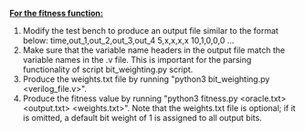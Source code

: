 <ins><b>For the fitness function:</b></ins>
1. Modify the test bench to produce an output file similar to the format below:
    time,out_1,out_2,out_3,out_4
    5,x,x,x,x
    10,1,0,0,0
    ...
2. Make sure that the variable name headers in the output file match the variable names in the .v file. This is important for the parsing functionality of script bit_weighting.py script.
3. Produce the weights.txt file by running "python3 bit_weighting.py <verilog_file.v>".
4. Produce the fitness value by running "python3 fitness.py <oracle.txt> <output.txt> <weights.txt>". Note that the weights.txt file is optional; if it is omitted, a default bit weight of 1 is assigned to all output bits.
